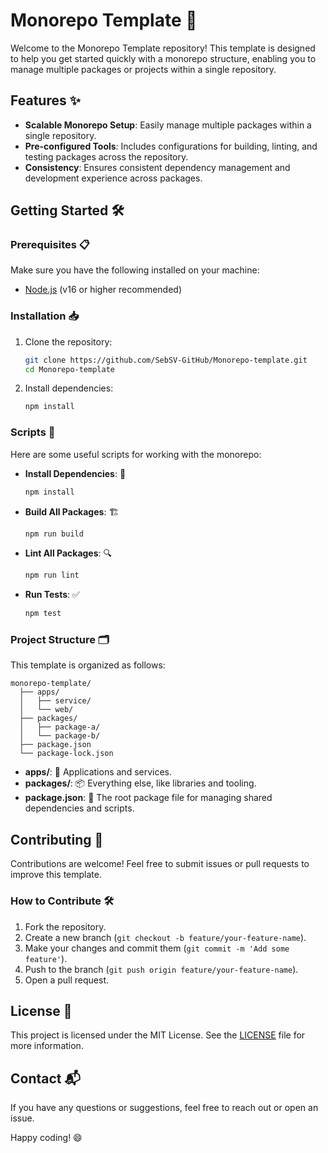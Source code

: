 # Monorepo Template 🚀

Welcome to the Monorepo Template repository! This template is designed to help you get started quickly with a monorepo structure, enabling you to manage multiple packages or projects within a single repository.

## Features ✨

- **Scalable Monorepo Setup**: Easily manage multiple packages within a single repository.
- **Pre-configured Tools**: Includes configurations for building, linting, and testing packages across the repository.
- **Consistency**: Ensures consistent dependency management and development experience across packages.

## Getting Started 🛠️

### Prerequisites 📋

Make sure you have the following installed on your machine:

- [Node.js](https://nodejs.org/en/) (v16 or higher recommended)

### Installation 📥

1. Clone the repository:

   ```sh
   git clone https://github.com/SebSV-GitHub/Monorepo-template.git
   cd Monorepo-template
   ```

2. Install dependencies:

   ```sh
   npm install
   ```

### Scripts 📜

Here are some useful scripts for working with the monorepo:

- **Install Dependencies**: 💾
  
  ```sh
  npm install
  ```

- **Build All Packages**: 🏗️

  ```sh
  npm run build
  ```

- **Lint All Packages**: 🔍

  ```sh
  npm run lint
  ```

- **Run Tests**: ✅

  ```sh
  npm test
  ```

### Project Structure 🗂️

This template is organized as follows:

```
monorepo-template/
  ├── apps/
  │   ├── service/
  │   └── web/
  ├── packages/
  │   ├── package-a/
  │   └── package-b/
  ├── package.json
  └── package-lock.json
```

- **apps/**: 📝 Applications and services.
- **packages/**: 📦 Everything else, like libraries and tooling.
- **package.json**: 📃 The root package file for managing shared dependencies and scripts.

## Contributing 🤝

Contributions are welcome! Feel free to submit issues or pull requests to improve this template.

### How to Contribute 🛠️

1. Fork the repository.
2. Create a new branch (`git checkout -b feature/your-feature-name`).
3. Make your changes and commit them (`git commit -m 'Add some feature'`).
4. Push to the branch (`git push origin feature/your-feature-name`).
5. Open a pull request.

## License 📄

This project is licensed under the MIT License. See the [LICENSE](LICENSE) file for more information.

## Contact 📬

If you have any questions or suggestions, feel free to reach out or open an issue.

Happy coding! 😄
